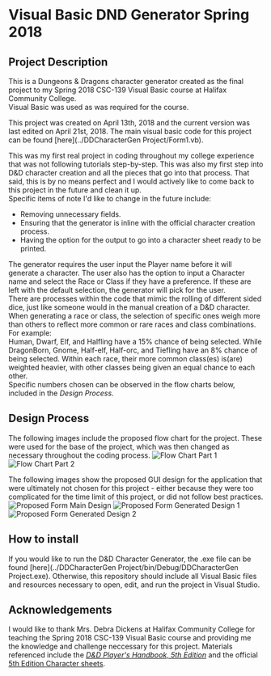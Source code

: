 # Visual Basic DND Generator Spring 2018

## Project Description
This is a Dungeons &amp; Dragons character generator created as the final project to my Spring 2018 CSC-139 Visual Basic course at Halifax Community College.  
Visual Basic was used as was required for the course.

This project was created on April 13th, 2018 and the current version was last edited on April 21st, 2018.
The main visual basic code for this project can be found [here](../DDCharacterGen Project/Form1.vb).

This was my first real project in coding throughout my college experience that was not following tutorials step-by-step. This was also my first step into D&D character creation and all the pieces that go into that process. That said, this is by no means perfect and I would actively like to come back to this project in the future and clean it up.  
Specific items of note I'd like to change in the future include:  
- Removing unnecessary fields.  
- Ensuring that the generator is inline with the official character creation process.  
- Having the option for the output to go into a character sheet ready to be printed.

The generator requires the user input the Player name before it will generate a character. The user also has the option to input a Character name and select the Race or Class if they have a preference. If these are left with the default selection, the generator will pick for the user.  
There are processes within the code that mimic the rolling of different sided dice, just like someone would in the manual creation of a D&D character.  
When generating a race or class, the selection of specific ones weigh more than others to reflect more common or rare races and class combinations.  
   For example:  
   Human, Dwarf, Elf, and Halfling have a 15% chance of being selected. While DragonBorn, Gnome, Half-elf, Half-orc, and Tiefling have an 8% chance of being selected.
   Within each race, their more common class(es) is(are) weighted heavier, with other classes being given an equal chance to each other.  
Specific numbers chosen can be observed in the flow charts below, included in the *Design Process*.

## Design Process
The following images include the proposed flow chart for the project. These were used for the base of the project, which was then changed as necessary throughout the coding process.
![Flow Chart Part 1](https://user-images.githubusercontent.com/101907789/163502809-d07ef10b-0440-44d5-adc6-5d142f924cc7.JPG)
![Flow Chart Part 2](https://user-images.githubusercontent.com/101907789/163502823-83c85185-40e7-4c63-973a-117ebca6e6b8.JPG)

The following images show the proposed GUI design for the application that were ultimately not chosen for this project - either because they were too complicated for the time limit of this project, or did not follow best practices.
![Proposed Form Main Design](https://user-images.githubusercontent.com/101907789/163504612-b02f8b26-7563-44d3-9b3b-c13ee1e27c2a.png)
![Proposed Form Generated Design 1](https://user-images.githubusercontent.com/101907789/163504621-dbad104f-b579-4417-8f93-3a3af2fdb329.png)
![Proposed Form Generated Design 2](https://user-images.githubusercontent.com/101907789/163504627-9d7b3cad-6053-4502-980b-a4985752a9df.png)

## How to install
If you would like to run the D&D Character Generator, the .exe file can be found [here](../DDCharacterGen Project/bin/Debug/DDCharacterGen Project.exe).
Otherwise, this repository should include all Visual Basic files and resources necessary to open, edit, and run the project in Visual Studio.

## Acknowledgements
I would like to thank Mrs. Debra Dickens at Halifax Community College for teaching the Spring 2018 CSC-139 Visual Basic course and providing me the knowledge and challenge neccessary for this project.
Materials referenced include the [*D&D Player's Handbook, 5th Edition*](https://dnd.wizards.com/products/rpg_playershandbook) and the official [5th Edition Character sheets](https://dnd.wizards.com/resources/character-sheets).


